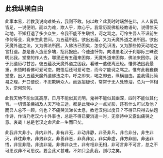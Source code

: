 ##  此我纵横自由

此事本易，若教我说向难处去，我则不敢。何以故？此我时时端然在此，人人皆具皆足，一说便明，而以为难，欺人乎，欺心乎。我常历观佛祖经教语句，说得惊天动地，不知打退了多少众生，令我不能不生瞋恨，诃之骂之。可怜生吾人不识前生作何等业，竟来生此世间，为五蕴所困。欲出五蕴，又为天魔外道之法所困。欲出天魔外道之法，又为佛法所困。入佛法已困矣，怎奈见识浅，又为那些惊天动地之言打退。总是吾人造恶多端，招此报应。今速速忏悔，向湛愚老汉于刹那际三昧说明此我，堂堂的作人去，哪里还有五蕴来困你，天魔外道来困你，佛法来困你。我于此道历尽甘苦，彼五蕴及天魔外道之困我，看破一遣便离还轻。惟佛法困我最重，未悟时看佛可爱可恋，既悟后还可爱可恋，而今才能诃之骂之。惟有此我巍巍堂堂，出入五蕴天魔外道佛法之中，呼之即来，喝之即去，纵横自由。盖我得此简易之理，开口便说，不忍欺瞒众人，而返招疑谤，常常于无人处堕泪，总为一体相关，奈何奈何。

此我天地不能似其高厚，日月不能似其光明，鬼神不能似其幽深，四时不能似其化育。一切贤圣佛祖及人天万物三途，都是此我中之一点光影，还有什么可以及他？而吾人总不一顾，何也？不痛哭流涕长太息，教老汉何以度日？不得已只得去拈题作诗，作诗乃老汉六十外事也，总是不得已要消遣一时，无奈诗中又露出痛哭之意。哀哉！总是老汉之命苦此一生而已矣。

此我非大非小，非内非外，非有非无，非动非静，非圣非凡，非合非分，非生非灭，非往非来，非男非女，非善非恶，非真非妄，非实非虚，非方非圆，非迷非悟，非显非隐，非流非凝，非佛非众生，非有相非无相，非可言非不可言，总之不可思议非不可思议。要会此义甚难，不如只会此我，则尽之矣。
